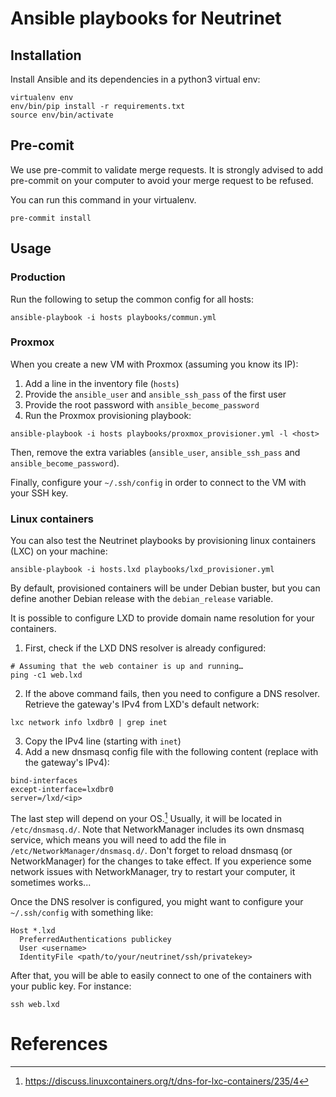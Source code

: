 # Ansible playbooks for Neutrinet

## Installation

Install Ansible and its dependencies in a python3 virtual env:
```shell
virtualenv env
env/bin/pip install -r requirements.txt
source env/bin/activate
```

## Pre-comit
We use pre-commit to validate merge requests.
It is strongly advised to add pre-commit on your computer to avoid your merge request to be refused.

You can run this command in your virtualenv.
```
pre-commit install
```

## Usage

### Production

Run the following to setup the common config for all hosts:
```shell
ansible-playbook -i hosts playbooks/commun.yml
```

### Proxmox

When you create a new VM with Proxmox (assuming you know its IP):
1. Add a line in the inventory file (`hosts`)
2. Provide the `ansible_user` and `ansible_ssh_pass` of the first user
3. Provide the root password with `ansible_become_password`
4. Run the Proxmox provisioning playbook:
```shell
ansible-playbook -i hosts playbooks/proxmox_provisioner.yml -l <host>
```

Then, remove the extra variables (`ansible_user`, `ansible_ssh_pass` and
`ansible_become_password`).

Finally, configure your `~/.ssh/config` in order to connect to the VM with your SSH key.

### Linux containers

You can also test the Neutrinet playbooks by provisioning linux containers (LXC) on your machine:
```shell
ansible-playbook -i hosts.lxd playbooks/lxd_provisioner.yml
```

By default, provisioned containers will be under Debian buster, but you can define another Debian release with the `debian_release` variable.

It is possible to configure LXD to provide domain name resolution for your containers.
1. First, check if the LXD DNS resolver is already configured:
```shell
# Assuming that the web container is up and running…
ping -c1 web.lxd
```
2. If the above command fails, then you need to configure a DNS resolver.
   Retrieve the gateway's IPv4 from LXD's default network:
```shell
lxc network info lxdbr0 | grep inet
```
3. Copy the IPv4 line (starting with `inet`)
4. Add a new dnsmasq config file with the following content (replace <ip> with the gateway's IPv4):
```
bind-interfaces
except-interface=lxdbr0
server=/lxd/<ip>
```

The last step will depend on your OS.[^1] Usually, it will be located in `/etc/dnsmasq.d/`. Note that NetworkManager includes its own dnsmasq service, which means you will need to add the file in `/etc/NetworkManager/dnsmasq.d/`. Don't forget to reload dnsmasq (or NetworkManager) for the changes to take effect. If you experience some network issues with NetworkManager, try to restart your computer, it sometimes works...

Once the DNS resolver is configured, you might want to configure your `~/.ssh/config` with something like:
```
Host *.lxd
  PreferredAuthentications publickey
  User <username>
  IdentityFile <path/to/your/neutrinet/ssh/privatekey>
```

After that, you will be able to easily connect to one of the containers with your public key. For instance:
```shell
ssh web.lxd
```

# References

[^1]: https://discuss.linuxcontainers.org/t/dns-for-lxc-containers/235/4
